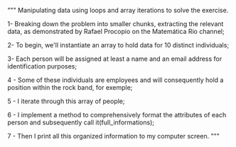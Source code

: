 """ Manipulating data using loops and array iterations to solve the exercise.

1- Breaking down the problem into smaller chunks, extracting the relevant data, 
   as demonstrated by Rafael Procopio on the Matemática Rio channel;

2- To begin, we'll instantiate an array to hold data for 10 distinct individuals;

3- Each person will be assigned at least a name and an email address for identification purposes;

4 - Some of these individuals are employees and will consequently hold a position within the rock band, for exemple;

5 - I iterate through this array of people;

6 - I implement a method to comprehensively format the attributes of each person and subsequently call it(full_informations);

7 - Then I print all this organized information to my computer screen.
"""

